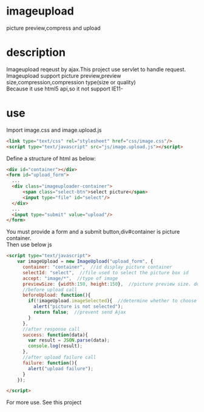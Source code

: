 # imageupload
picture preview,compress and upload
# description
Imageupload reqeust by ajax.This project use servlet to handle request.<br/>
Imageupload support picture preview,preview size,compression,compression type(size or quality)<br/>
Because it use html5 api,so it not support IE11-
# use
Import image.css and image.upload.js
```html
<link type="text/css" rel="stylesheet" href="css/image.css"/>
<script type="text/javascript" src="js/image.upload.js"></script>
```
Define a structure of html as below:
```html
<div id="container"></div>
<form id="upload_form">
  ...
  <div class="imageuploader-container">
	  <span class="select-btn">select picture</span>
	  <input type="file" id="select"/>
  </div>
  ...
  <input type="submit" value="upload"/>
</form>
```
You must provide a form and a submit button,div#container is picture container.<br/>
Then use below js
```html
<script type="text/javascript">
    var imageUpload = new ImageUpload("upload_form", {
      container: "container",  //id display picture container
      selectId: "select",  //file used to select the picture box id
      accept: "image/*",  //type of image
      previewSize: {width:150, height:150},  //picture preview size. default: 150x150
      //before upload call
      beforeUpload: function(){
        if(!imageUpload.imageSelected){  //determine whether to choose a picture
          alert("picture is not selected");
          return false;  //prevent send Ajax
        }
      },
      //after response call
      success: function(data){
        var result = JSON.parse(data);
        console.log(result);
      },
      //after upload failure call
      failure: function(){
        alert("upload failure");
      }
    });

</script>
```
For more use. See this project
